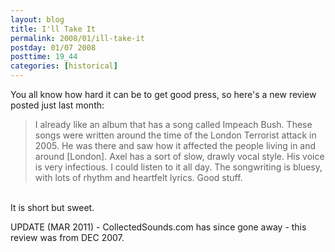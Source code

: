 ```yaml
---
layout: blog
title: I'll Take It
permalink: 2008/01/ill-take-it
postday: 01/07 2008
posttime: 19_44
categories: [historical]
---
```


<p>You all know how hard it can be to get good press, so here's a new review posted just last month:<br />

<blockquote>
I already like an album that has a song called Impeach Bush.
These songs were written around the time of the London Terrorist attack in 2005. He was there and saw how it affected the people living in and around [London].
Axel has a sort of slow, drawly vocal style. His voice is very infectious. I could listen to it all day. The songwriting is bluesy, with lots of rhythm and heartfelt lyrics. Good stuff.
</blockquote>

<br />
It is short but sweet.</p>

UPDATE (MAR 2011) - CollectedSounds.com has since gone away - this review was from DEC 2007.
